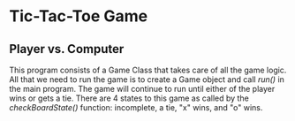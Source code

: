 <h1> Tic-Tac-Toe Game </h1>
<h2> Player vs. Computer </h2>

This program consists of a Game Class that takes care of all the game logic. All that we need to run the game is to create a Game object and call <i>run()</i> in the main program. The game will continue to run until either of the player wins or gets a tie. There are 4 states to this game as called by the <i>checkBoardState()</i> function: incomplete, a tie, "x" wins, and "o" wins.
